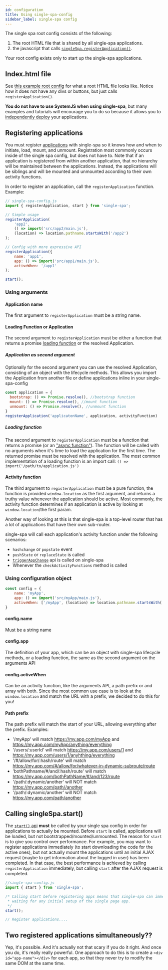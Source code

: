 ```yaml
---
id: configuration
title: Using single-spa-config
sidebar_label: single-spa config
---
```


The single spa root config consists of the following:

1. The root HTML file that is shared by all single-spa applications.
2. the javascript that calls [`singleSpa.registerApplication()`](/docs/api.html#registerapplication).

Your root config exists only to start up the single-spa applications.

## Index.html file
See [this example root config](http://single-spa-playground.org/playground/html-file) for what a root HTML file looks like.
Notice how it does not have any divs or buttons, but just calls `registerApplication()`.

**You do not have to use SystemJS when using single-spa**, but many examples and tutorials will encourage you to do so because
it allows you to [independently deploy](/docs/separating-applications.html) your applications.

## Registering applications

You must register [applications](building-applications.md) with single-spa so it knows how and when to
initiate, load, mount, and unmount. Registration most commonly occurs inside of the single spa config, but
does not have to. Note that if an application is registered from within another application, that no hierarchy
will be maintained between the applications. Instead, the applications will be siblings and will be mounted
and unmounted according to their own activity functions.

In order to register an application, call the `registerApplication` function. Example:

```js
// single-spa-config.js
import { registerApplication, start } from 'single-spa';

// Simple usage
registerApplication(
    'app2',
    () => import('src/app2/main.js'),
    (location) => location.pathname.startsWith('/app2')
);

// Config with more expressive API
registerApplication({
    name: 'app1',
    app: () => import('src/app1/main.js'),
    activeWhen: '/app1'
);

start();
```
### Using arguments

#### Application name
The first argument to `registerApplication` must be a string name.

#### Loading Function or Application
The second argument to `registerApplication` must be either a function that returns a promise [loading function](configuration#loading-function) or the resolved Application.

##### Application as second argument
Optionally for the second argument you can use the resolved Application, consisting of an object with the lifecycle methods.
This allows you import the Application from another file or define applications inline in your single-spa-config

```js
const application = {
  bootstrap: () => Promise.resolve(), //bootstrap function
  mount: () => Promise.resolve(), //mount function
  unmount: () => Promise.resolve(), //unmount function
}
registerApplication('applicatonName', application, activityFunction)

```

##### Loading function
The second argument to `registerApplication` must be a function that returns a promise (or an ["async function"](https://ponyfoo.com/articles/understanding-javascript-async-await)).
The function will be called with no arguments when it's time to load the application for the first time. The returned
promise must be resolved with the application. The most common implementation of a loading function is an import call:
`() => import('/path/to/application.js')`

#### Activity function
The third argument to `registerApplication` must be a pure function, the function is provided `window.location` as the first argument, and returns a truthy
value whenever the application should be active. Most commonly, the activity function determines if an application
is active by looking at `window.location`/the first param.

Another way of looking at this is that single-spa is a top-level router that has a lot of applications that have their own sub-router.

single-spa will call each application's activity function under the following scenarios:
- `hashchange` or `popstate` event
- `pushState` or `replaceState` is called
- [`triggerAppChange`](api.md#triggerappchange) api is called on single-spa
- Whenever the `checkActivityFunctions` method is called

### Using configuration object

```js
const config = {
    name: 'myApp',
    app: () => import('src/myApp/main.js'),
    activeWhen: ['/myApp', (location) => location.pathname.startsWith('/some/other/path')],
}
```

#### config.name
Must be a string name

#### config.app
The definition of your app, which can be an object with single-spa lifecycle
methods, or a loading function, the same as the second argument on the arguments API

#### config.activeWhen
Can be an activity function, like the arguments API, a path prefix or and array
with both. Since the most common use case is to look at the `window.location` and match the URL with a
prefix, we decided to do this for you!

#### Path prefix
The path prefix will match the start of your URL, allowing everything after the
prefix. Examples:
- '/myApp' will match https://my.app.com/myApp and https://my.app.com/myApp/anything/everything
- '/users/:userId' will match https://my.app.com/users/1 and https://my.app.com/users/1/anyhthing/everything 
- '/#/allow/for/:hash/route' will match https://my.app.com/#/allow/for/whatever-in-dynamic-subroute/route
- 'bothPathname/#/and/:hash/route' will match https://my.app.com/bothPathName/#/and/123/route
- '/path/:dynamic/another' will NOT match https://my.app.com/path//another
- '/path/:dynamic/another' will NOT match https://my.app.com/path/another


## Calling singleSpa.start()
The [`start()` api](api.md#start) **must** be called by your single spa config in order for
applications to actually be mounted. Before `start` is called, applications will be loaded, but not bootstrapped/mounted/unmounted.
The reason for `start` is to give you control over performance. For example, you may want to register applications
immediately (to start downloading the code for the active ones), but not actually mount the applications
until an initial AJAX request (maybe to get information about the logged in user) has been completed. In that case,
the best performance is achieved by calling `registerApplication` immediately, but calling `start` after
the AJAX request is completed.

```js
//single-spa-config.js
import { start } from 'single-spa';

/* Calling start before registering apps means that single-spa can immediately mount apps, without
 * waiting for any initial setup of the single page app.
 */
start();

// Register applications....
```

## Two registered applications simultaneously??
Yep, it's possible. And it's actually not that scary if you do it right. And once you do,
it's really really powerful. One approach to do this is to create a `<div id="app-name"></div>` for each app,
so that they never try to modify the same DOM at the same time.
